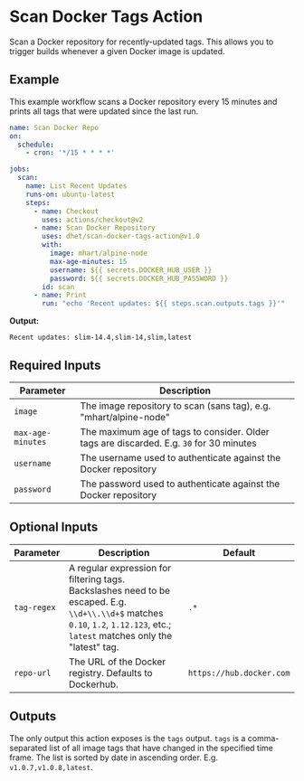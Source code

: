# Scan Docker Tags Action

Scan a Docker repository for recently-updated tags. This allows you to trigger builds whenever a given Docker image is updated. 


## Example

This example workflow scans a Docker repository every 15 minutes and prints all tags that were updated since the last run.

```yml
name: Scan Docker Repo
on:
  schedule:
    - cron: '*/15 * * * *'

jobs:
  scan:
    name: List Recent Updates
    runs-on: ubuntu-latest
    steps:
      - name: Checkout
        uses: actions/checkout@v2
      - name: Scan Docker Repository
        uses: dhet/scan-docker-tags-action@v1.0
        with:
          image: mhart/alpine-node
          max-age-minutes: 15
          username: ${{ secrets.DOCKER_HUB_USER }}
          password: ${{ secrets.DOCKER_HUB_PASSWORD }}
        id: scan
      - name: Print
        run: "echo 'Recent updates: ${{ steps.scan.outputs.tags }}'"
```
**Output:**
```
Recent updates: slim-14.4,slim-14,slim,latest
```

## Required Inputs

|Parameter|Description
|---|---
|`image`|The image repository to scan (sans tag), e.g. "mhart/alpine-node"
|`max-age-minutes`|The maximum age of tags to consider. Older tags are discarded. E.g. `30` for 30 minutes
|`username`|The username used to authenticate against the Docker repository
|`password`|The password used to authenticate against the Docker repository


## Optional Inputs
|Parameter|Description|Default
|---|---|---
|`tag-regex`|A regular expression for filtering tags. Backslashes need to be escaped. E.g. `\\d+\\.\\d+$` matches `0.10`, `1.2`, `1.12.123`, etc.; `latest` matches only the "latest" tag.|`.*`
|`repo-url`|The URL of the Docker registry. Defaults to Dockerhub.|`https://hub.docker.com`


## Outputs
The only output this action exposes is the `tags` output. `tags` is a comma-separated list of all image tags that have 
changed in the specified time frame. The list is sorted by date in ascending order. E.g. `v1.0.7,v1.0.8,latest`.

